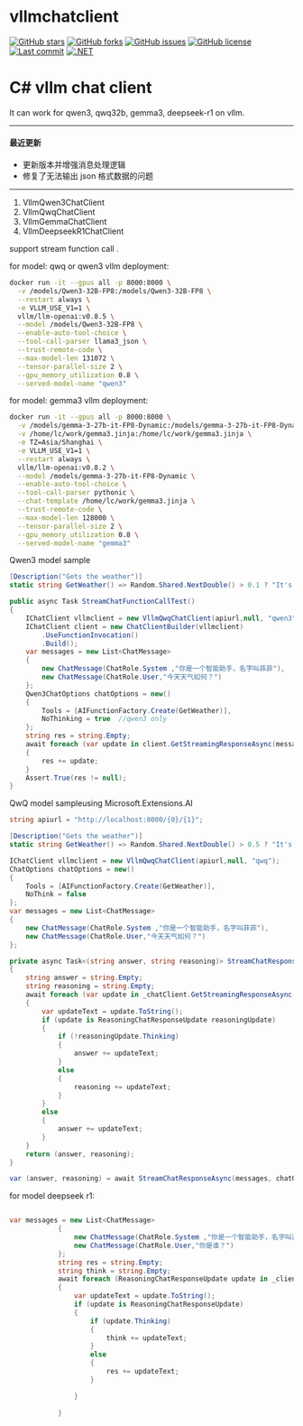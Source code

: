 # vllmchatclient

[![GitHub stars](https://img.shields.io/github/stars/iwaitu/vllmchatclient?style=social)](https://github.com/iwaitu/vllmchatclient/stargazers)
[![GitHub forks](https://img.shields.io/github/forks/iwaitu/vllmchatclient?style=social)](https://github.com/iwaitu/vllmchatclient/network)
[![GitHub issues](https://img.shields.io/github/issues/iwaitu/vllmchatclient)](https://github.com/iwaitu/vllmchatclient/issues)
[![GitHub license](https://github.com/iwaitu/vllmchatclient/blob/master/LICENSE)](https://github.com/iwaitu/vllmchatclient/blob/master/LICENSE)
[![Last commit](https://img.shields.io/github/last-commit/iwaitu/vllmchatclient)](https://github.com/iwaitu/vllmchatclient/commits/main)
[![.NET](https://img.shields.io/badge/platform-.NET-blueviolet)](https://dotnet.microsoft.com/)


# C# vllm chat client

It can work for qwen3, qwq32b, gemma3, deepseek-r1 on vllm.


---

#### 最近更新
- 更新版本并增强消息处理逻辑
- 修复了无法输出 json 格式数据的问题
---

1. VllmQwen3ChatClient
2. VllmQwqChatClient
3. VllmGemmaChatClient 
4. VllmDeepseekR1ChatClient

support stream function call .

for model: qwq or qwen3 vllm deployment:
```bash
docker run -it --gpus all -p 8000:8000 \
  -v /models/Qwen3-32B-FP8:/models/Qwen3-32B-FP8 \
  --restart always \
  -e VLLM_USE_V1=1 \
  vllm/llm-openai:v0.8.5 \
  --model /models/Qwen3-32B-FP8 \
  --enable-auto-tool-choice \
  --tool-call-parser llama3_json \
  --trust-remote-code \
  --max-model-len 131072 \
  --tensor-parallel-size 2 \
  --gpu_memory_utilization 0.8 \
  --served-model-name "qwen3"

  ```

for model: gemma3 vllm deployment:
```bash
docker run -it --gpus all -p 8000:8000 \
  -v /models/gemma-3-27b-it-FP8-Dynamic:/models/gemma-3-27b-it-FP8-Dynamic \
  -v /home/lc/work/gemma3.jinja:/home/lc/work/gemma3.jinja \
  -e TZ=Asia/Shanghai \
  -e VLLM_USE_V1=1 \
  --restart always \
  vllm/llm-openai:v0.8.2 \
  --model /models/gemma-3-27b-it-FP8-Dynamic \
  --enable-auto-tool-choice \
  --tool-call-parser pythonic \
  --chat-template /home/lc/work/gemma3.jinja \
  --trust-remote-code \
  --max-model-len 128000 \
  --tensor-parallel-size 2 \
  --gpu_memory_utilization 0.8 \
  --served-model-name "gemma3" 
```

Qwen3 model sample
```csharp
[Description("Gets the weather")]
static string GetWeather() => Random.Shared.NextDouble() > 0.1 ? "It's sunny" : "It's raining";

public async Task StreamChatFunctionCallTest()
{
    IChatClient vllmclient = new VllmQwqChatClient(apiurl,null, "qwen3");
    IChatClient client = new ChatClientBuilder(vllmclient)
        .UseFunctionInvocation()
        .Build();
    var messages = new List<ChatMessage>
    {
        new ChatMessage(ChatRole.System ,"你是一个智能助手，名字叫菲菲"),
        new ChatMessage(ChatRole.User,"今天天气如何？")
    };
    Qwen3ChatOptions chatOptions = new()
    {
        Tools = [AIFunctionFactory.Create(GetWeather)],
        NoThinking = true  //qwen3 only
    };
    string res = string.Empty;
    await foreach (var update in client.GetStreamingResponseAsync(messages, chatOptions))
    {
        res += update;
    }
    Assert.True(res != null);
}
```

QwQ model sampleusing Microsoft.Extensions.AI
```csharp
string apiurl = "http://localhost:8000/{0}/{1}";

[Description("Gets the weather")]
static string GetWeather() => Random.Shared.NextDouble() > 0.5 ? "It's sunny" : "It's raining";

IChatClient vllmclient = new VllmQwqChatClient(apiurl,null, "qwq");
ChatOptions chatOptions = new()
{
    Tools = [AIFunctionFactory.Create(GetWeather)],
    NoThink = false
};
var messages = new List<ChatMessage>
{
    new ChatMessage(ChatRole.System ,"你是一个智能助手，名字叫菲菲"),
    new ChatMessage(ChatRole.User,"今天天气如何？")
};

private async Task<(string answer, string reasoning)> StreamChatResponseAsync(List<ChatMessage> messages, ChatOptions chatOptions)
{
    string answer = string.Empty;
    string reasoning = string.Empty;
    await foreach (var update in _chatClient.GetStreamingResponseAsync(messages, chatOptions))
    {
        var updateText = update.ToString();
        if (update is ReasoningChatResponseUpdate reasoningUpdate)
        {
            if (!reasoningUpdate.Thinking)
            {
                answer += updateText;
            }
            else
            {
                reasoning += updateText;
            }
        }
        else
        {
            answer += updateText;
        }
    }
    return (answer, reasoning);
}

var (answer, reasoning) = await StreamChatResponseAsync(messages, chatOptions);

```

for model deepseek r1:
```csharp

var messages = new List<ChatMessage>
            {
                new ChatMessage(ChatRole.System ,"你是一个智能助手，名字叫菲菲"),
                new ChatMessage(ChatRole.User,"你是谁？")
            };
            string res = string.Empty;
            string think = string.Empty;
            await foreach (ReasoningChatResponseUpdate update in _client.GetStreamingResponseAsync(messages))
            {
                var updateText = update.ToString();
                if (update is ReasoningChatResponseUpdate)
                {
                    if (update.Thinking)
                    {
                        think += updateText;
                    }
                    else
                    {
                        res += updateText;
                    }

                }
                
            }

```
